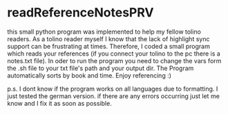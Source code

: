 # readReferenceNotesPRV


this small python program was implemented to help my fellow tolino readers.
As a tolino reader myself I know that the lack of highlight sync support can be frustrating at times.
Therefore, I coded a small program which reads your references (if you connect your tolino to the pc there is a notes.txt file).
In oder to run the program you need to change the vars form the .sh file to your txt file's path and your output dir.
The Program automatically sorts by book and time.
Enjoy referencing :)

p.s. I dont know if the program works on all languages due to formatting. I just tested the german version.
     if there are any errors occurring just let me know and I fix it as soon as possible.

